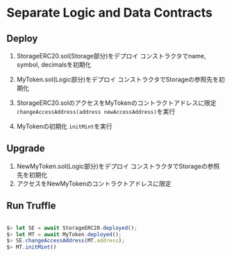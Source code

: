 # Separate Logic and Data Contracts

## Deploy

1. StorageERC20.sol(Storage部分)をデプロイ
    コンストラクタでname, symbol, decimalsを初期化

2. MyToken.sol(Logic部分)をデプロイ
    コンストラクタでStorageの参照先を初期化

3. StorageERC20.solのアクセスをMyTokenのコントラクトアドレスに限定
    `changeAccessAddress(address newAccessAddress)`を実行

4. MyTokenの初期化
    `initMint`を実行

## Upgrade

1. NewMyToken.sol(Logic部分)をデプロイ
    コンストラクタでStorageの参照先を初期化
2. アクセスをNewMyTokenのコントラクトアドレスに限定

## Run Truffle

```js

$> let SE = await StorageERC20.deployed();
$> let MT = await MyToken.deployed();
$> SE.changeAccessAddress(MT.address);
$> MT.initMint() 

```